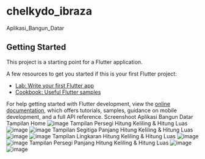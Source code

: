 # chelkydo_ibraza

Aplikasi_Bangun_Datar

## Getting Started

This project is a starting point for a Flutter application.

A few resources to get you started if this is your first Flutter project:

- [Lab: Write your first Flutter app](https://docs.flutter.dev/get-started/codelab)
- [Cookbook: Useful Flutter samples](https://docs.flutter.dev/cookbook)

For help getting started with Flutter development, view the
[online documentation](https://docs.flutter.dev/), which offers tutorials,
samples, guidance on mobile development, and a full API reference.
Screenshoot Aplikasi Bangun Datar
Tampilan Home
![image](https://github.com/Ibrazaa/Bangun_Datar/assets/115200230/759f1fba-27ef-4216-93e9-2ea6a3550bb4)
Tampilan Persegi Hitung Keliling & Hitung Luas
![image](https://github.com/Ibrazaa/Bangun_Datar/assets/115200230/4ebc3188-fac1-46fa-8568-28637372b129)
![image](https://github.com/Ibrazaa/Bangun_Datar/assets/115200230/c763be2c-0723-41ac-b65f-cb420ade0dce)
Tampilan Segitiga Panjang Hitung Keliling & Hitung Luas
![image](https://github.com/Ibrazaa/Bangun_Datar/assets/115200230/f9b8e802-9d8d-483c-a0d5-f431c3607b85)
![image](https://github.com/Ibrazaa/Bangun_Datar/assets/115200230/8f6ade9c-46c9-416b-9664-b0dc7ad5ea99)
Tampilan Lingkaran Hitung Keliling & Hitung Luas
![image](https://github.com/Ibrazaa/Bangun_Datar/assets/115200230/7e354aae-ada6-4581-bd5c-140cb97f7d87)
![image](https://github.com/Ibrazaa/Bangun_Datar/assets/115200230/a29c995e-eb8c-4158-adf0-b1654e70a552)
Tampilan Persegi Panjang Hitung Keliling & Hitung Luas
![image](https://github.com/Ibrazaa/Bangun_Datar/assets/115200230/ec7ddf40-716c-4157-ad0a-276ad3868c41)
![image](https://github.com/Ibrazaa/Bangun_Datar/assets/115200230/ab1a1bae-d245-463e-bd8e-5d885954a156)
